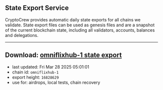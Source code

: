 ## State Export Service
CryptoCrew provides automatic daily state exports for all chains we validate. State export files can be used as genesis files and are a snapshot of the current blockchain state, including all validators, accounts, balances and delegations.

---
**Download: [omniflixhub-1 state export](https://dl-eu2.ccvalidators.com/SERVICE/omniflixhub/omniflixhub-1_export_16828629.json)**
---

- last updated: Fri Mar 28 2025 05:01:01
- chain id: `omniflixhub-1`
- export height: `16828629`
- use for: airdrops, local tests, chain recovery
